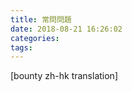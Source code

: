 ```yaml
---
title: 常問問題
date: 2018-08-21 16:26:02
categories:
tags:
---
```


<!-- "FAQ" page -->

<!-- toc -->

[bounty zh-hk translation]
